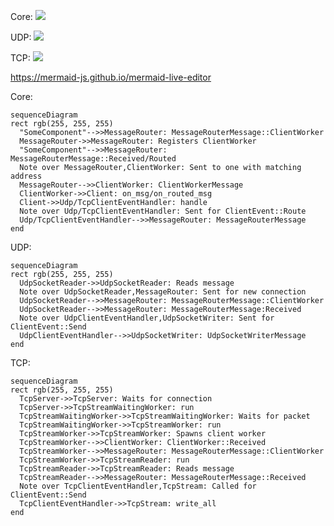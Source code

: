 Core:
![](https://mermaid.ink/svg/eyJjb2RlIjoic2VxdWVuY2VEaWFncmFtXG5yZWN0IHJnYigyNTUsIDI1NSwgMjU1KVxuICBcIlNvbWVDb21wb25lbnRcIi0tPj5NZXNzYWdlUm91dGVyOiBNZXNzYWdlUm91dGVyTWVzc2FnZTo6Q2xpZW50V29ya2VyXG4gIE1lc3NhZ2VSb3V0ZXItPj5NZXNzYWdlUm91dGVyOiBSZWdpc3RlcnMgQ2xpZW50V29ya2VyXG4gIFwiU29tZUNvbXBvbmVudFwiLS0-Pk1lc3NhZ2VSb3V0ZXI6IE1lc3NhZ2VSb3V0ZXJNZXNzYWdlOjpSZWNlaXZlZC9Sb3V0ZWRcbiAgTm90ZSBvdmVyIE1lc3NhZ2VSb3V0ZXIsQ2xpZW50V29ya2VyOiBTZW50IHRvIG9uZSB3aXRoIG1hdGNoaW5nIGFkZHJlc3NcbiAgTWVzc2FnZVJvdXRlci0tPj5DbGllbnRXb3JrZXI6IENsaWVudFdvcmtlck1lc3NhZ2VcbiAgQ2xpZW50V29ya2VyLT4-Q2xpZW50OiBvbl9tc2cvb25fcm91dGVkX21zZ1xuICBDbGllbnQtPj5VZHAvVGNwQ2xpZW50RXZlbnRIYW5kbGVyOiBoYW5kbGVcbiAgTm90ZSBvdmVyIFVkcC9UY3BDbGllbnRFdmVudEhhbmRsZXI6IFNlbnQgZm9yIENsaWVudEV2ZW50OjpSb3V0ZVxuICBVZHAvVGNwQ2xpZW50RXZlbnRIYW5kbGVyLS0-Pk1lc3NhZ2VSb3V0ZXI6IE1lc3NhZ2VSb3V0ZXJNZXNzYWdlXG5lbmQiLCJtZXJtYWlkIjp7InRoZW1lIjoiZGVmYXVsdCJ9LCJ1cGRhdGVFZGl0b3IiOmZhbHNlfQ)

UDP:
![](https://mermaid.ink/svg/eyJjb2RlIjoic2VxdWVuY2VEaWFncmFtXG5yZWN0IHJnYigyNTUsIDI1NSwgMjU1KVxuICBVZHBTb2NrZXRSZWFkZXItPj5VZHBTb2NrZXRSZWFkZXI6IFJlYWRzIG1lc3NhZ2VcbiAgTm90ZSBvdmVyIFVkcFNvY2tldFJlYWRlcixNZXNzYWdlUm91dGVyOiBTZW50IGZvciBuZXcgY29ubmVjdGlvblxuICBVZHBTb2NrZXRSZWFkZXItLT4-TWVzc2FnZVJvdXRlcjogTWVzc2FnZVJvdXRlck1lc3NhZ2U6OkNsaWVudFdvcmtlclxuICBVZHBTb2NrZXRSZWFkZXItLT4-TWVzc2FnZVJvdXRlcjogTWVzc2FnZVJvdXRlck1lc3NhZ2U6UmVjZWl2ZWRcbiAgTm90ZSBvdmVyIFVkcENsaWVudEV2ZW50SGFuZGxlcixVZHBTb2NrZXRXcml0ZXI6IFNlbnQgZm9yIENsaWVudEV2ZW50OjpTZW5kXG4gIFVkcENsaWVudEV2ZW50SGFuZGxlci0tPj5VZHBTb2NrZXRXcml0ZXI6IFVkcFNvY2tldFdyaXRlck1lc3NhZ2VcbmVuZCIsIm1lcm1haWQiOnsidGhlbWUiOiJkZWZhdWx0In0sInVwZGF0ZUVkaXRvciI6ZmFsc2V9)

TCP:
![](https://mermaid.ink/svg/eyJjb2RlIjoic2VxdWVuY2VEaWFncmFtXG5yZWN0IHJnYigyNTUsIDI1NSwgMjU1KVxuICBUY3BTZXJ2ZXItPj5UY3BTZXJ2ZXI6IFdhaXRzIGZvciBjb25uZWN0aW9uXG4gIFRjcFNlcnZlci0-PlRjcFN0cmVhbVdhaXRpbmdXb3JrZXI6IHJ1blxuICBUY3BTdHJlYW1XYWl0aW5nV29ya2VyLT4-VGNwU3RyZWFtV2FpdGluZ1dvcmtlcjogV2FpdHMgZm9yIHBhY2tldFxuICBUY3BTdHJlYW1XYWl0aW5nV29ya2VyLT4-VGNwU3RyZWFtV29ya2VyOiBydW5cbiAgVGNwU3RyZWFtV29ya2VyLT4-VGNwU3RyZWFtV29ya2VyOiBTcGF3bnMgY2xpZW50IHdvcmtlclxuICBUY3BTdHJlYW1Xb3JrZXItLT4-Q2xpZW50V29ya2VyOiBDbGllbnRXb3JrZXI6OlJlY2VpdmVkXG4gIFRjcFN0cmVhbVdvcmtlci0tPj5NZXNzYWdlUm91dGVyOiBNZXNzYWdlUm91dGVyTWVzc2FnZTo6Q2xpZW50V29ya2VyXG4gIFRjcFN0cmVhbVdvcmtlci0-PlRjcFN0cmVhbVJlYWRlcjogcnVuXG4gIFRjcFN0cmVhbVJlYWRlci0-PlRjcFN0cmVhbVJlYWRlcjogUmVhZHMgbWVzc2FnZVxuICBUY3BTdHJlYW1SZWFkZXItLT4-TWVzc2FnZVJvdXRlcjogTWVzc2FnZVJvdXRlck1lc3NhZ2U6OlJlY2VpdmVkXG4gIE5vdGUgb3ZlciBUY3BDbGllbnRFdmVudEhhbmRsZXIsVGNwU3RyZWFtOiBDYWxsZWQgZm9yIENsaWVudEV2ZW50OjpTZW5kXG4gIFRjcENsaWVudEV2ZW50SGFuZGxlci0-PlRjcFN0cmVhbTogd3JpdGVfYWxsXG5lbmQiLCJtZXJtYWlkIjp7InRoZW1lIjoiZGVmYXVsdCJ9LCJ1cGRhdGVFZGl0b3IiOmZhbHNlfQ)

https://mermaid-js.github.io/mermaid-live-editor

Core:
```
sequenceDiagram
rect rgb(255, 255, 255)
  "SomeComponent"-->>MessageRouter: MessageRouterMessage::ClientWorker
  MessageRouter->>MessageRouter: Registers ClientWorker
  "SomeComponent"-->>MessageRouter: MessageRouterMessage::Received/Routed
  Note over MessageRouter,ClientWorker: Sent to one with matching address
  MessageRouter-->>ClientWorker: ClientWorkerMessage
  ClientWorker->>Client: on_msg/on_routed_msg
  Client->>Udp/TcpClientEventHandler: handle
  Note over Udp/TcpClientEventHandler: Sent for ClientEvent::Route
  Udp/TcpClientEventHandler-->>MessageRouter: MessageRouterMessage
end
```

UDP:
```
sequenceDiagram
rect rgb(255, 255, 255)
  UdpSocketReader->>UdpSocketReader: Reads message
  Note over UdpSocketReader,MessageRouter: Sent for new connection
  UdpSocketReader-->>MessageRouter: MessageRouterMessage::ClientWorker
  UdpSocketReader-->>MessageRouter: MessageRouterMessage:Received
  Note over UdpClientEventHandler,UdpSocketWriter: Sent for ClientEvent::Send
  UdpClientEventHandler-->>UdpSocketWriter: UdpSocketWriterMessage
end
```

TCP:
```
sequenceDiagram
rect rgb(255, 255, 255)
  TcpServer->>TcpServer: Waits for connection
  TcpServer->>TcpStreamWaitingWorker: run
  TcpStreamWaitingWorker->>TcpStreamWaitingWorker: Waits for packet
  TcpStreamWaitingWorker->>TcpStreamWorker: run
  TcpStreamWorker->>TcpStreamWorker: Spawns client worker
  TcpStreamWorker-->>ClientWorker: ClientWorker::Received
  TcpStreamWorker-->>MessageRouter: MessageRouterMessage::ClientWorker
  TcpStreamWorker->>TcpStreamReader: run
  TcpStreamReader->>TcpStreamReader: Reads message
  TcpStreamReader-->>MessageRouter: MessageRouterMessage::Received
  Note over TcpClientEventHandler,TcpStream: Called for ClientEvent::Send
  TcpClientEventHandler->>TcpStream: write_all
end
```